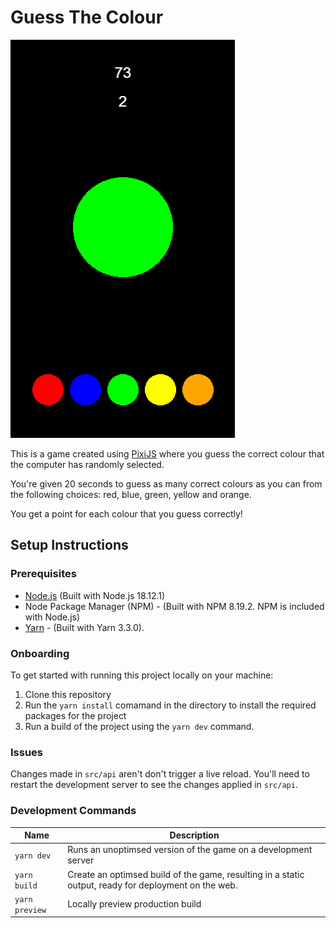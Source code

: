# Guess The Colour

![Screenshot](./img/screenshot.png)

This is a game created using [PixiJS](https://pixijs.com/) where you guess the correct colour that the computer has randomly selected.

You're given 20 seconds to guess as many correct colours as you can from the following choices: red, blue, green, yellow and orange.

You get a point for each colour that you guess correctly!

## Setup Instructions

### Prerequisites

- [Node.js](https://nodejs.org/) (Built with Node.js 18.12.1)
- Node Package Manager (NPM) - (Built with NPM 8.19.2. NPM is included with Node.js)
- [Yarn](https://yarnpkg.com/) - (Built with Yarn 3.3.0).

### Onboarding

To get started with running this project locally on your machine:

1. Clone this repository
2. Run the `yarn install` comamand in the directory to install the required packages for the project
3. Run a build of the project using the `yarn dev` command.

### Issues

Changes made in `src/api` aren't don't trigger a live reload. You'll need to restart the development server to see the changes applied in `src/api`.

### Development Commands

| Name           | Description                                                                                          |
| -------------- | ---------------------------------------------------------------------------------------------------- |
| `yarn dev`     | Runs an unoptimsed version of the game on a development server                                       |
| `yarn build`   | Create an optimsed build of the game, resulting in a static output, ready for deployment on the web. |
| `yarn preview` | Locally preview production build                                                                     |
